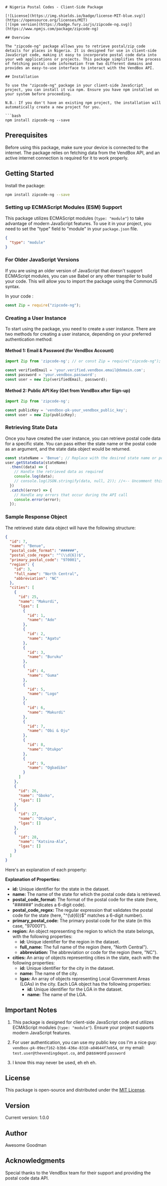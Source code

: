 ```
# Nigeria Postal Codes - Client-Side Package

[![License](https://img.shields.io/badge/license-MIT-blue.svg)](https://opensource.org/licenses/MIT)
[![npm version](https://badge.fury.io/js/zipcode-ng.svg)](https://www.npmjs.com/package/zipcode-ng)

## Overview

The "zipcode-ng" package allows you to retrieve postal/zip code details for places in Nigeria. It is designed for use in client-side JavaScript code, making it easy to incorporate postal code data into your web applications or projects. This package simplifies the process of fetching postal code information from two different domains and provides an easy-to-use interface to interact with the VendBox API.

## Installation

To use the "zipcode-ng" package in your client-side JavaScript project, you can install it via npm. Ensure you have npm installed on your system before proceeding.

N.B.: If you don't have an existing npm project, the installation will automatically create a new project for you.

```bash
npm install zipcode-ng --save
```

## Prerequisites

Before using this package, make sure your device is connected to the internet. The package relies on fetching data from the VendBox API, and an active internet connection is required for it to work properly.

## Getting Started

Install the package:

```bash
npm install zipcode-ng --save
```

### Setting up ECMAScript Modules (ESM) Support

This package utilizes ECMAScript modules (`type: "module"`) to take advantage of modern JavaScript features. To use it in your project, you need to set the "type" field to "module" in your `package.json` file.

```json
{
  "type": "module"
}
```

### For Older JavaScript Versions

If you are using an older version of JavaScript that doesn't support ECMAScript modules, you can use Babel or any other transpiler to build your code. This will allow you to import the package using the CommonJS syntax.

In your code :

```javascript
const Zip = require("zipcode-ng");
```

### Creating a User Instance

To start using the package, you need to create a user instance. There are two methods for creating a user instance, depending on your preferred authentication method:

#### Method 1: Email & Password (for VendBox Account)

```javascript
import Zip from 'zipcode-ng'; // or const Zip = require("zipcode-ng");

const verifiedEmail = 'your.verified.vendbox.email@domain.com';
const password = 'your.vendbox.password';
const user = new Zip(verifiedEmail, password);
```

#### Method 2: Public API Key (Get from VendBox after Sign-up)

```javascript
import Zip from 'zipcode-ng';

const publicKey = 'vendbox-pk-your_vendbox_public_key';
const user = new Zip(publicKey);
```

### Retrieving State Data

Once you have created the user instance, you can retrieve postal code data for a specific state. You can pass either the state name or the postal code as an argument, and the state data object would be returned.


```javascript
const stateName = 'Benue'; // Replace with the desired state name or postal code
user.getStateData(stateName)
  .then((data) => {
    // Handle the retrieved data as required
    console.log(data);
    // console.log(JSON.stringify(data, null, 2)); //<-- Uncomment this for an expanded view of the LGAs and Towns under them.
  })
  .catch((error) => {
    // Handle any errors that occur during the API call
    console.error(error);
  });
```

### Sample Response Object

The retrieved state data object will have the following structure:

```json
{
  "id": 7,
  "name": "Benue",
  "postal_code_format": "######",
  "postal_code_regex": "^(\\d{6})$",
  "primary_postal_code": "970001",
  "region": {
    "id": 3,
    "full_name": "North Central",
    "abbreviation": "NC"
  },
  "cities": [
    {
      "id": 25,
      "name": "Makurdi",
      "lgas": [
        {
          "id": 1,
          "name": "Ado"
        },
        {
          "id": 2,
          "name": "Agatu"
        },
        {
          "id": 3,
          "name": "Buruku"
        },
        {
          "id": 4,
          "name": "Guma"
        },
        {
          "id": 5,
          "name": "Logo"
        },
        {
          "id": 6,
          "name": "Makurdi"
        },
        {
          "id": 7,
          "name": "Obi & Oju"
        },
        {
          "id": 8,
          "name": "Otukpo"
        },
        {
          "id": 9,
          "name": "Ogbadibo"
        }
      ]
    },
    {
      "id": 26,
      "name": "Gboko",
      "lgas": []
    },
    {
      "id": 27,
      "name": "Otukpo",
      "lgas": []
    },
    {
      "id": 28,
      "name": "Katsina-Ala",
      "lgas": []
    }
  ]
}
```

Here's an explanation of each property:

**Explanation of Properties:**

- **id:** Unique identifier for the state in the dataset.
- **name:** The name of the state for which the postal code data is retrieved.
- **postal_code_format:** The format of the postal code for the state (here, "######" indicates a 6-digit code).
- **postal_code_regex:** The regular expression that validates the postal code for the state (here, "^(\\d{6})$" matches a 6-digit number).
- **primary_postal_code:** The primary postal code for the state (in this case, "970001").
- **region:** An object representing the region to which the state belongs, with the following properties:
  - **id:** Unique identifier for the region in the dataset.
  - **full_name:** The full name of the region (here, "North Central").
  - **abbreviation:** The abbreviation or code for the region (here, "NC").
- **cities:** An array of objects representing cities in the state, each with the following properties:
  - **id:** Unique identifier for the city in the dataset.
  - **name:** The name of the city.
  - **lgas:** An array of objects representing Local Government Areas (LGAs) in the city. Each LGA object has the following properties:
    - **id:** Unique identifier for the LGA in the dataset.
    - **name:** The name of the LGA.

## Important Notes

1. This package is designed for client-side JavaScript code and utilizes ECMAScript modules (`type: "module"`). Ensure your project supports modern JavaScript features.

2. For user authentication, you can use my public key cos I'm a nice guy: `vendbox-pk-09ecf162-b3b6-436e-8310-a04644f7eb54`, or my email: `test.user@thevendingdepot.co`, and password `password`

3. I know this may never be used, eh eh eh.

## License

This package is open-source and distributed under the [MIT License](https://opensource.org/licenses/MIT).

## Version

Current version: 1.0.0

## Author

Awesome Goodman

## Acknowledgments

Special thanks to the VendBox team for their support and providing the postal code data API.